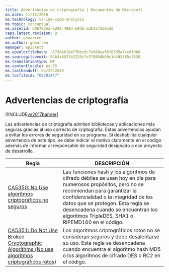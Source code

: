 ```yaml
---
title: Advertencias de criptografía | Documentos de Microsoft
ms.date: 11/15/2016
ms.technology: vs-ide-code-analysis
ms.topic: conceptual
ms.assetid: d96723ea-a293-488d-b9db-adb437e50cdd
caps.latest.revision: 9
author: gewarren
ms.author: gewarren
manager: wpickett
ms.openlocfilehash: c573d461b477bbcdc7e988ea66f03d5a7cc0fdb6
ms.sourcegitcommit: 94b3a052fb1229c7e7f8804b09c1d403385c7630
ms.translationtype: MT
ms.contentlocale: es-ES
ms.lasthandoff: 04/23/2019
ms.locfileid: "68201447"
---
```

# <a name="cryptography-warnings"></a>Advertencias de criptografía
[!INCLUDE[vs2017banner](../includes/vs2017banner.md)]

Las advertencias de criptografía admiten bibliotecas y aplicaciones más seguras gracias al uso correcto de criptografía. Estas advertencias ayudan a evitar los errores de seguridad en su programa. Si deshabilita cualquier advertencia de este tipo, se debe indicar el motivo claramente en el código además de informar al responsable de seguridad designado a ese proyecto de desarrollo.  
  
|Regla|DESCRIPCIÓN|  
|----------|-----------------|  
|[CA5350: No Use algoritmos criptográficos no seguros](../code-quality/ca5350-do-not-use-weak-cryptographic-algorithms.md)|Las funciones hash y los algoritmos de cifrado débiles se usan hoy en día para numerosos propósitos, pero no se recomiendan para garantizar la confidencialidad o la integridad de los datos que se protegen.        Esta regla se desencadena cuando se encuentran los algoritmos TripleDES, SHA1 o RIPEMD160 en el código.|  
|[CA5351: Do Not Use Broken Cryptographic Algorithms (No use algoritmos criptográficos rotos)](../code-quality/ca5351-do-not-use-broken-cryptographic-algorithms.md)|Los algoritmos criptográficos rotos no se consideran seguros y debe desalentarse su uso. Esta regla se desencadena cuando encuentra el algoritmo hash MD5 o los algoritmos de cifrado DES o RC2 en el código.|
